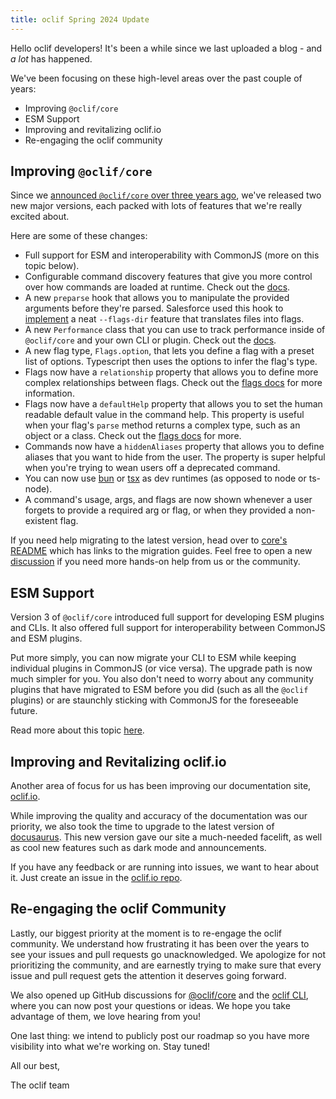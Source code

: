 ```yaml
---
title: oclif Spring 2024 Update
---
```


Hello oclif developers! It's been a while since we last uploaded a blog - and *a lot* has happened.

We've been focusing on these high-level areas over the past couple of years:
- Improving `@oclif/core`
- ESM Support
- Improving and revitalizing oclif.io
- Re-engaging the oclif community

## Improving `@oclif/core`

Since we [announced `@oclif/core` over three years ago](./2021-03-01-introducing-oclif-core.md), we've released two new major versions, each packed with lots of features that we're really excited about.

Here are some of these changes:
- Full support for ESM and interoperability with CommonJS (more on this topic below).
- Configurable command discovery features that give you more control over how commands are loaded at runtime. Check out the [docs](/docs/command_discovery_strategies.md).
- A new `preparse` hook that allows you to manipulate the provided arguments before they're parsed. Salesforce used this hook to [implement](https://github.com/salesforcecli/cli/pull/1536) a neat `--flags-dir` feature that translates files into flags.
- A new `Performance` class that you can use to track performance inside of `@oclif/core` and your own CLI or plugin. Check out the [docs](/docs/performance).
- A new flag type, `Flags.option`, that lets you define a flag with a preset list of options. Typescript then uses the options to infer the flag's type.
- Flags now have a `relationship` property that allows you to define more complex relationships between flags. Check out the [flags docs](/docs/flags) for more information.
- Flags now have a `defaultHelp` property that allows you to set the human readable default value in the command help. This property is useful when your flag's `parse` method returns a complex type, such as an object or a class. Check out the [flags docs](/docs/flags) for more.
- Commands now have a `hiddenAliases` property that allows you to define aliases that you want to hide from the user. The property is super helpful when you're trying to wean users off a deprecated command.
- You can now use [bun](https://bun.sh/) or [tsx](https://www.npmjs.com/package/tsx) as dev runtimes (as opposed to node or ts-node).
- A command's usage, args, and flags are now shown whenever a user forgets to provide a required arg or flag, or when they provided a non-existent flag.

If you need help migrating to the latest version, head over to [core's README](https://github.com/oclif/core/?tab=readme-ov-file#-migrating) which has links to the migration guides. Feel free to open a new [discussion](https://github.com/oclif/core/discussions) if you need more hands-on help from us or the community.

## ESM Support

Version 3 of `@oclif/core` introduced full support for developing ESM plugins and CLIs. It also offered full support for interoperability between CommonJS and ESM plugins.

Put more simply, you can now migrate your CLI to ESM while keeping individual plugins in CommonJS (or vice versa). The upgrade path is now much simpler for you. You also don't need to worry about any community plugins that have migrated to ESM before you did (such as all the `@oclif` plugins) or are staunchly sticking with CommonJS for the foreseeable future.

Read more about this topic [here](/docs/esm.md).

## Improving and Revitalizing oclif.io

Another area of focus for us has been improving our documentation site, [oclif.io](htttps://oclif.io).

While improving the quality and accuracy of the documentation was our priority, we also took the time to upgrade to the latest version of [docusaurus](https://docusaurus.io/). This new version gave our site a much-needed facelift, as well as cool new features such as dark mode and announcements.

If you have any feedback or are running into issues, we want to hear about it. Just create an issue in the [oclif.io repo](https://github.com/oclif/oclif.github.io/issues).

## Re-engaging the oclif Community

Lastly, our biggest priority at the moment is to re-engage the oclif community. We understand how frustrating it has been over the years to see your issues and pull requests go unacknowledged. We apologize for not prioritizing the community, and are earnestly trying to make sure that every issue and pull request gets the attention it deserves going forward. 

We also opened up GitHub discussions for [@oclif/core](https://github.com/oclif/core/discussions) and the [oclif CLI](https://github.com/oclif/oclif/discussions), where you can now post your questions or ideas. We hope you take advantage of them, we love hearing from you!

One last thing: we intend to publicly post our roadmap so you have more visibility into what we're working on. Stay tuned!

All our best,

The oclif team
